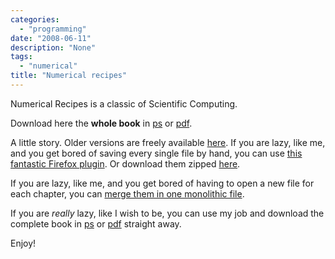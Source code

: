 ```yaml
---
categories:
  - "programming"
date: "2008-06-11"
description: "None"
tags:
  - "numerical"
title: "Numerical recipes"
---
```


Numerical Recipes is a classic of Scientific Computing.

Download here the **whole book** in [ps][1] or [pdf][2].

A little story. Older versions are freely available [here][3]. If you are lazy,
like me, and you get bored of saving every single file by hand, you can use
[this fantastic Firefox plugin][4]. Or download them zipped [here][5].

If you are lazy, like me, and you get bored of having to open a new file for
each chapter, you can [merge them in one monolithic file][6].

If you are _really_ lazy, like I wish to be, you can use my job and download
the complete book in [ps][1] or [pdf][2] straight away.

Enjoy!

   [1]: http://www.adrive.com/public/b5a8895bec92d042712f668085803d3651e82d5fc1c95c626da59e803c4879c2.html
   [2]: http://www.adrive.com/public/6eaf0fd31995c2ade69668c9fcc59331539473ec28845aacbe8a0776888d1986.html
   [3]: http://www.haoli.org/nr/bookc.html
   [4]: https://addons.mozilla.org/en-US/firefox/addon/4336
   [5]: http://www.adrive.com/public/4fa81bea9d89a52a47f67990fff6b9b98a387f0ce41bda70408768c160bb5846.html
   [6]: http://www.inkguides.com/merging-extracting-and-converting-postscript-files.asp

